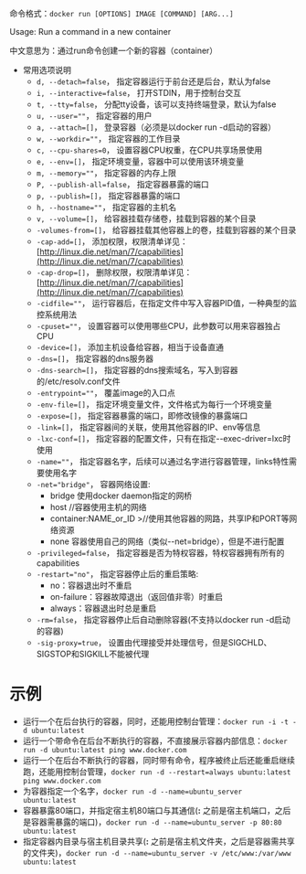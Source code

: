 命令格式：`docker run [OPTIONS] IMAGE [COMMAND] [ARG...]`

Usage: Run a command in a new container

中文意思为：通过run命令创建一个新的容器（container）

-   常用选项说明
    -   `d, --detach=false`， 指定容器运行于前台还是后台，默认为false
    -   `i, --interactive=false`， 打开STDIN，用于控制台交互
    -   `t, --tty=false`， 分配tty设备，该可以支持终端登录，默认为false
    -   `u, --user=""`， 指定容器的用户
    -   `a, --attach=[]`， 登录容器（必须是以docker run -d启动的容器）
    -   `w, --workdir=""`， 指定容器的工作目录
    -   `c, --cpu-shares=0`， 设置容器CPU权重，在CPU共享场景使用
    -   `e, --env=[]`， 指定环境变量，容器中可以使用该环境变量
    -   `m, --memory=""`， 指定容器的内存上限
    -   `P, --publish-all=false`， 指定容器暴露的端口
    -   `p, --publish=[]`， 指定容器暴露的端口
    -   `h, --hostname=""`， 指定容器的主机名
    -   `v, --volume=[]`， 给容器挂载存储卷，挂载到容器的某个目录
    -   `-volumes-from=[]`， 给容器挂载其他容器上的卷，挂载到容器的某个目录
    -   `-cap-add=[]`， 添加权限，权限清单详见：[](http://linux.die.net/man/7/capabilities)[http://linux.die.net/man/7/capabilities](http://linux.die.net/man/7/capabilities)
    -   `-cap-drop=[]`， 删除权限，权限清单详见：[](http://linux.die.net/man/7/capabilities)[http://linux.die.net/man/7/capabilities](http://linux.die.net/man/7/capabilities)
    -   `-cidfile=""`， 运行容器后，在指定文件中写入容器PID值，一种典型的监控系统用法
    -   `-cpuset=""`， 设置容器可以使用哪些CPU，此参数可以用来容器独占CPU
    -   `-device=[]`， 添加主机设备给容器，相当于设备直通
    -   `-dns=[]`， 指定容器的dns服务器
    -   `-dns-search=[]`， 指定容器的dns搜索域名，写入到容器的/etc/resolv.conf文件
    -   `-entrypoint=""`， 覆盖image的入口点
    -   `-env-file=[]`， 指定环境变量文件，文件格式为每行一个环境变量
    -   `-expose=[]`， 指定容器暴露的端口，即修改镜像的暴露端口
    -   `-link=[]`， 指定容器间的关联，使用其他容器的IP、env等信息
    -   `-lxc-conf=[]`， 指定容器的配置文件，只有在指定--exec-driver=lxc时使用
    -   `-name=""`， 指定容器名字，后续可以通过名字进行容器管理，links特性需要使用名字
    -   `-net="bridge"`， 容器网络设置:
        -   bridge 使用docker daemon指定的网桥
        -   host //容器使用主机的网络
        -   container:NAME_or_ID >//使用其他容器的网路，共享IP和PORT等网络资源
        -   none 容器使用自己的网络（类似--net=bridge），但是不进行配置
    -   `-privileged=false`， 指定容器是否为特权容器，特权容器拥有所有的capabilities
    -   `-restart="no"`， 指定容器停止后的重启策略:
        -   no：容器退出时不重启
        -   on-failure：容器故障退出（返回值非零）时重启
        -   always：容器退出时总是重启
    -   `-rm=false`， 指定容器停止后自动删除容器(不支持以docker run -d启动的容器)
    -   `-sig-proxy=true`， 设置由代理接受并处理信号，但是SIGCHLD、SIGSTOP和SIGKILL不能被代理

# **示例**

-   运行一个在后台执行的容器，同时，还能用控制台管理：`docker run -i -t -d ubuntu:latest`
-   运行一个带命令在后台不断执行的容器，不直接展示容器内部信息：`docker run -d ubuntu:latest ping www.docker.com`
-   运行一个在后台不断执行的容器，同时带有命令，程序被终止后还能重启继续跑，还能用控制台管理，`docker run -d --restart=always ubuntu:latest ping www.docker.com`
-   为容器指定一个名字，`docker run -d --name=ubuntu_server ubuntu:latest`
-   容器暴露80端口，并指定宿主机80端口与其通信(**:** 之前是宿主机端口，之后是容器需暴露的端口)，`docker run -d --name=ubuntu_server -p 80:80 ubuntu:latest`
-   指定容器内目录与宿主机目录共享(**:** 之前是宿主机文件夹，之后是容器需共享的文件夹)，`docker run -d --name=ubuntu_server -v /etc/www:/var/www ubuntu:latest`